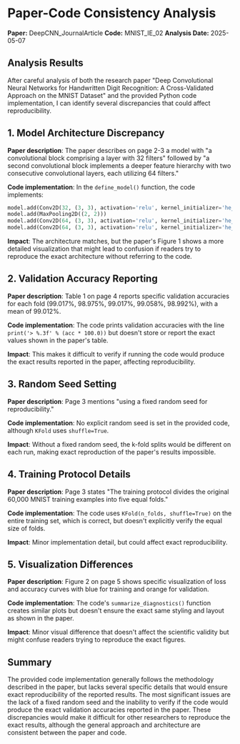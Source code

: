 # Paper-Code Consistency Analysis

**Paper:** DeepCNN_JournalArticle
**Code:** MNIST_IE_02
**Analysis Date:** 2025-05-07

## Analysis Results

After careful analysis of both the research paper "Deep Convolutional Neural Networks for Handwritten Digit Recognition: A Cross-Validated Approach on the MNIST Dataset" and the provided Python code implementation, I can identify several discrepancies that could affect reproducibility.

## 1. Model Architecture Discrepancy

**Paper description**: The paper describes on page 2-3 a model with "a convolutional block comprising a layer with 32 filters" followed by "a second convolutional block implements a deeper feature hierarchy with two consecutive convolutional layers, each utilizing 64 filters."

**Code implementation**: In the `define_model()` function, the code implements:
```python
model.add(Conv2D(32, (3, 3), activation='relu', kernel_initializer='he_uniform', input_shape=(28, 28, 1)))
model.add(MaxPooling2D((2, 2)))
model.add(Conv2D(64, (3, 3), activation='relu', kernel_initializer='he_uniform'))
model.add(Conv2D(64, (3, 3), activation='relu', kernel_initializer='he_uniform'))
```

**Impact**: The architecture matches, but the paper's Figure 1 shows a more detailed visualization that might lead to confusion if readers try to reproduce the exact architecture without referring to the code.

## 2. Validation Accuracy Reporting

**Paper description**: Table 1 on page 4 reports specific validation accuracies for each fold (99.017%, 98.975%, 99.017%, 99.058%, 98.992%), with a mean of 99.012%.

**Code implementation**: The code prints validation accuracies with the line `print('> %.3f' % (acc * 100.0))` but doesn't store or report the exact values shown in the paper's table.

**Impact**: This makes it difficult to verify if running the code would produce the exact results reported in the paper, affecting reproducibility.

## 3. Random Seed Setting

**Paper description**: Page 3 mentions "using a fixed random seed for reproducibility."

**Code implementation**: No explicit random seed is set in the provided code, although `KFold` uses `shuffle=True`.

**Impact**: Without a fixed random seed, the k-fold splits would be different on each run, making exact reproduction of the paper's results impossible.

## 4. Training Protocol Details

**Paper description**: Page 3 states "The training protocol divides the original 60,000 MNIST training examples into five equal folds."

**Code implementation**: The code uses `KFold(n_folds, shuffle=True)` on the entire training set, which is correct, but doesn't explicitly verify the equal size of folds.

**Impact**: Minor implementation detail, but could affect exact reproducibility.

## 5. Visualization Differences

**Paper description**: Figure 2 on page 5 shows specific visualization of loss and accuracy curves with blue for training and orange for validation.

**Code implementation**: The code's `summarize_diagnostics()` function creates similar plots but doesn't ensure the exact same styling and layout as shown in the paper.

**Impact**: Minor visual difference that doesn't affect the scientific validity but might confuse readers trying to reproduce the exact figures.

## Summary

The provided code implementation generally follows the methodology described in the paper, but lacks several specific details that would ensure exact reproducibility of the reported results. The most significant issues are the lack of a fixed random seed and the inability to verify if the code would produce the exact validation accuracies reported in the paper. These discrepancies would make it difficult for other researchers to reproduce the exact results, although the general approach and architecture are consistent between the paper and code.